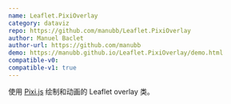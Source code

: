 ```yaml
---
name: Leaflet.PixiOverlay
category: dataviz
repo: https://github.com/manubb/Leaflet.PixiOverlay
author: Manuel Baclet
author-url: https://github.com/manubb
demo: https://manubb.github.io/Leaflet.PixiOverlay/demo.html
compatible-v0:
compatible-v1: true
---
```


使用 <a href="https://pixijs.com/">Pixi.js</a> 绘制和动画的 Leaflet overlay 类。

